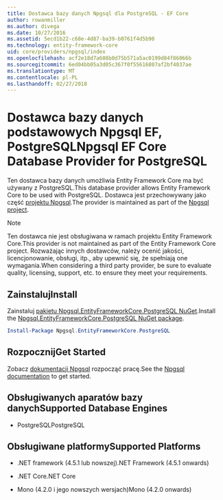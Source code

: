 ```yaml
---
title: Dostawca bazy danych Npgsql dla PostgreSQL - EF Core
author: rowanmiller
ms.author: divega
ms.date: 10/27/2016
ms.assetid: 5ecd1b22-c68e-4d87-ba39-b0761f4d5b90
ms.technology: entity-framework-core
uid: core/providers/npgsql/index
ms.openlocfilehash: acf2e18d7a608b0d75b571a5ac0199d84f86066b
ms.sourcegitcommit: 6ed04bb05a3d05c367f0f55616807af2bf4037ae
ms.translationtype: MT
ms.contentlocale: pl-PL
ms.lasthandoff: 02/27/2018
---
```

# <a name="npgsql-ef-core-database-provider-for-postgresql"></a><span data-ttu-id="4de49-102">Dostawca bazy danych podstawowych Npgsql EF, PostgreSQL</span><span class="sxs-lookup"><span data-stu-id="4de49-102">Npgsql EF Core Database Provider for PostgreSQL</span></span>

<span data-ttu-id="4de49-103">Ten dostawca bazy danych umożliwia Entity Framework Core ma być używany z PostgreSQL.</span><span class="sxs-lookup"><span data-stu-id="4de49-103">This database provider allows Entity Framework Core to be used with PostgreSQL.</span></span> <span data-ttu-id="4de49-104">Dostawca jest przechowywany jako część [projektu Npgsql](http://www.npgsql.org).</span><span class="sxs-lookup"><span data-stu-id="4de49-104">The provider is maintained as part of the [Npgsql project](http://www.npgsql.org).</span></span>

> [!NOTE]  
> <span data-ttu-id="4de49-105">Ten dostawca nie jest obsługiwana w ramach projektu Entity Framework Core.</span><span class="sxs-lookup"><span data-stu-id="4de49-105">This provider is not maintained as part of the Entity Framework Core project.</span></span> <span data-ttu-id="4de49-106">Rozważając innych dostawców, należy ocenić jakości, licencjonowanie, obsługi, itp., aby upewnić się, że spełniają one wymagania.</span><span class="sxs-lookup"><span data-stu-id="4de49-106">When considering a third party provider, be sure to evaluate quality, licensing, support, etc. to ensure they meet your requirements.</span></span>

## <a name="install"></a><span data-ttu-id="4de49-107">Zainstaluj</span><span class="sxs-lookup"><span data-stu-id="4de49-107">Install</span></span>

<span data-ttu-id="4de49-108">Zainstaluj [pakietu Npgsql.EntityFrameworkCore.PostgreSQL NuGet](https://www.nuget.org/packages/Npgsql.EntityFrameworkCore.PostgreSQL).</span><span class="sxs-lookup"><span data-stu-id="4de49-108">Install the [Npgsql.EntityFrameworkCore.PostgreSQL NuGet package](https://www.nuget.org/packages/Npgsql.EntityFrameworkCore.PostgreSQL).</span></span>

``` powershell
Install-Package Npgsql.EntityFrameworkCore.PostgreSQL
```

## <a name="get-started"></a><span data-ttu-id="4de49-109">Rozpocznij</span><span class="sxs-lookup"><span data-stu-id="4de49-109">Get Started</span></span>

<span data-ttu-id="4de49-110">Zobacz [dokumentacji Npgsql](http://www.npgsql.org/efcore/index.html) rozpocząć pracę.</span><span class="sxs-lookup"><span data-stu-id="4de49-110">See the [Npgsql documentation](http://www.npgsql.org/efcore/index.html) to get started.</span></span>

## <a name="supported-database-engines"></a><span data-ttu-id="4de49-111">Obsługiwanych aparatów bazy danych</span><span class="sxs-lookup"><span data-stu-id="4de49-111">Supported Database Engines</span></span>

* <span data-ttu-id="4de49-112">PostgreSQL</span><span class="sxs-lookup"><span data-stu-id="4de49-112">PostgreSQL</span></span>

## <a name="supported-platforms"></a><span data-ttu-id="4de49-113">Obsługiwane platformy</span><span class="sxs-lookup"><span data-stu-id="4de49-113">Supported Platforms</span></span>

* <span data-ttu-id="4de49-114">.NET framework (4.5.1 lub nowszej)</span><span class="sxs-lookup"><span data-stu-id="4de49-114">.NET Framework (4.5.1 onwards)</span></span>

* <span data-ttu-id="4de49-115">.NET Core</span><span class="sxs-lookup"><span data-stu-id="4de49-115">.NET Core</span></span>

* <span data-ttu-id="4de49-116">Mono (4.2.0 i jego nowszych wersjach)</span><span class="sxs-lookup"><span data-stu-id="4de49-116">Mono (4.2.0 onwards)</span></span>
